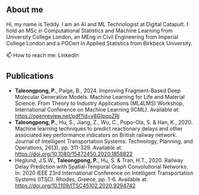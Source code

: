 ## About me
Hi, my name is Teddy. I am an AI and ML Technologist at Digital Catapult. I hold an MSc in Computational Statistics and Machine Learning from University College London, an MEng in Civil Engineering from Imperial College London and a PGCert in Applied Statistics from Birkbeck University.

📫 How to reach me: LinkedIn

## Publications
-	**Taleongpong, P.**, Paige, B., 2024. Improving Fragment-Based Deep Molecular Generative Models. Machine Learning for Life and Material Science: From Theory to Industry Applications (ML4LMS) Workshop, International Conference on Machine Learning (ICML). Available at: https://openreview.net/pdf?id=y8GIpqoZRj
- **Taleongpong, P.**, Hu, S., Jiang, Z., Wu, C., Popo-Ola, S. & Han, K., 2020. Machine learning techniques to predict reactionary delays and other associated key performance indicators on British railway network. Journal of Intelligent Transportation Systems: Technology, Planning, and Operations, 26(3), pp. 311-329. Available at: https://doi.org/10.1080/15472450.2020.1858822
- Heglund, J.S.W., **Taleongpong, P.**, Hu, S. & Tran, H.T., 2020. Railway Delay Prediction with Spatial-Temporal Graph Convolutional Networks. In: 2020 IEEE 23rd International Conference on Intelligent Transportation Systems (ITSC). Rhodes, Greece, pp. 1-6. Available at: https://doi.org/10.1109/ITSC45102.2020.9294742
<!--
**panukorn17/panukorn17** is a ✨ _special_ ✨ repository because its `README.md` (this file) appears on your GitHub profile.
Here are some ideas to get you started:

- 🔭 I’m currently working on ...
- 🌱 I’m currently learning ...
- 👯 I’m looking to collaborate on ...
- 🤔 I’m looking for help with ...
- 💬 Ask me about ...
- 📫 How to reach me: ...
- 😄 Pronouns: ...
- ⚡ Fun fact: ...
-->

